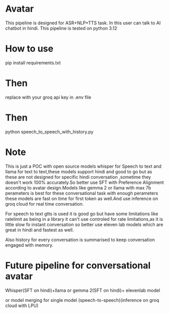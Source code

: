# Avatar
This pipeline is designed for ASR+NLP+TTS task.
In this user can talk to AI chatbot in hindi.
This pipeline is tested on python 3.12

# How to use

pip install requirements.txt

# Then
replace with your groq api key in .env file

# Then
python speech_to_speech_with_history.py

# Note
This is just a POC with open source models whisper for Speech to text and llama for text to text,these models support hindi and good to go but as these are not designed for specific hindi conversation ,sometime they doesn't work 100% accurately.So better use SFT with Preference
Alignment according to avatar design.Models like gemma 2 or llama with max 7b perameters is best for these conversational task with enough perameters these models are fast on time for first token as well.And use inference on groq cloud for real time conversation.

For speech to text gtts is used it is good go but have some limitations like ratelimit as being in a library it can't use controled for rate limitations,as it is little slow fo instant conversation so better use eleven lab models which are great in hindi and fastest as well.

Also history for every  conversation is summarised to keep conversation engaged with memory.


# Future pipeline for conversational avatar
Whisper(SFT on hindi)+llama or gemma 2(SFT on hindi)+ elevenlab model

or 
model merging for single model (speech-to-speech)(inference on groq cloud with LPU)

